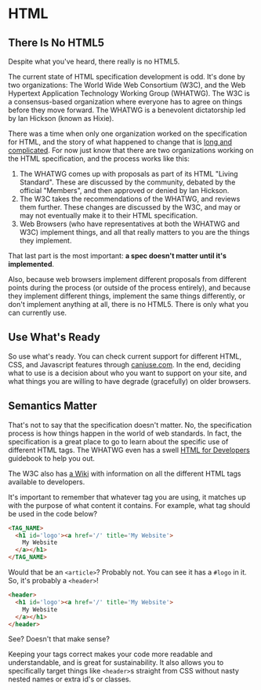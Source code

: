 # HTML

## There Is No HTML5

Despite what you've heard, there really is no HTML5.

The current state of HTML specification development is odd. It's done by two organizations: The World Wide Web Consortium (W3C), and the Web Hypertext Application Technology Working Group (WHATWG). The W3C is a consensus-based organization where everyone has to agree on things before they move forward. The WHATWG is a benevolent dictatorship led by Ian Hickson (known as Hixie).

There was a time when only one organization worked on the specification for HTML, and the story of what happened to change that is [long and complicated](http://html5forwebdesigners.com/history/ "A Brief History of Markup"). For now just know that there are two organizations working on the HTML specification, and the process works like this:

1. The WHATWG comes up with proposals as part of its HTML "Living Standard". These are discussed by the community, debated by the official "Members", and then approved or denied by Ian Hickson.
2. The W3C takes the recommendations of the WHATWG, and reviews them further. These changes are discussed by the W3C, and may or may not eventually make it to their HTML specification.
3. Web Browsers (who have representatives at both the WHATWG and W3C) implement things, and all that really matters to you are the things they implement.

That last part is the most important: __a spec doesn't matter until it's implemented__.

Also, because web browsers implement different proposals from different points during the process (or outside of the process entirely), and because they implement different things, implement the same things differently, or don't implement anything at all, there is no HTML5. There is only what you can currently use.

## Use What's Ready

So use what's ready. You can check current support for different HTML, CSS, and Javascript features through [caniuse.com](http://caniuse.com/ "A Site for Browser Compatibility Information"). In the end, deciding what to use is a decision about who you want to support on your site, and what things you are willing to have degrade (gracefully) on older browsers.

## Semantics Matter

That's not to say that the specification doesn't matter. No, the specification process is how things happen in the world of web standards. In fact, the specification is a great place to go to learn about the specific use of different HTML tags. The WHATWG even has a swell [HTML for Developers](http://developers.whatwg.org/ "Read the Manual") guidebook to help you out.

The W3C also has [a Wiki](http://www.w3.org/community/webed/wiki/HTML/Training "HTML for Beginners") with information on all the different HTML tags available to developers.

It's important to remember that whatever tag you are using, it matches up with the purpose of what content it contains. For example, what tag should be used in the code below?

```html
<TAG_NAME>
  <h1 id='logo'><a href='/' title='My Website'>
    My Website
  </a></h1>
</TAG_NAME>
```

Would that be an `<article>`? Probably not. You can see it has a `#logo` in it. So, it's probably a `<header>`!

```html
<header>
  <h1 id='logo'><a href='/' title='My Website'>
    My Website
  </a></h1>
</header>
```

See? Doesn't that make sense?

Keeping your tags correct makes your code more readable and understandable, and is great for sustainability. It also allows you to specifically target things like `<header>`s straight from CSS without nasty nested names or extra id's or classes.